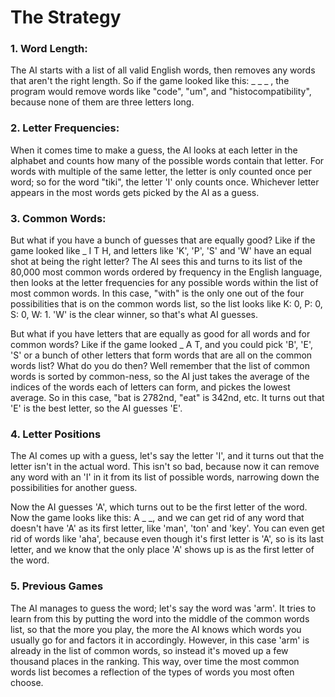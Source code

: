 # The Strategy
### 1. Word Length:
The AI starts with a list of all valid English words, then removes any words that aren't the right length. So if the game looked like this: _ _ _ , the program would remove words like "code", "um", and "histocompatibility", because none of them are three letters long.

### 2. Letter Frequencies:
When it comes time to make a guess, the AI looks at each letter in the alphabet and counts how many of the possible words contain that letter. For words with multiple of the same letter, the letter is only counted once per word; so for the word "tiki", the letter 'I' only counts once. Whichever letter appears in the most words gets picked by the AI as a guess.

### 3. Common Words:
But what if you have a bunch of guesses that are equally good? Like if the game looked like _ I T H, and letters like 'K', 'P', 'S' and 'W' have an equal shot at being the right letter? The AI sees this and turns to its list of the 80,000 most common words ordered by frequency in the English language, then looks at the letter frequencies for any possible words within the list of most common words. In this case, "with" is the only one out of the four possibilities that is on the common words list, so the list looks like K: 0, P: 0, S: 0, W: 1. 'W' is the clear winner, so that's what AI guesses.


But what if you have letters that are equally as good for all words and for common words? Like if the game looked _ A T, and you could pick 'B', 'E', 'S' or a bunch of other letters that form words that are all on the common words list? What do you do then? Well remember that the list of common words is sorted by common-ness, so the AI just takes the average of the indices of the words each of letters can form, and pickes the lowest average. So in this case, "bat is 2782nd, "eat" is 342nd, etc. It turns out that 'E' is the best letter, so the AI guesses 'E'.

### 4. Letter Positions
The AI comes up with a guess, let's say the letter 'I', and it turns out that the letter isn't in the actual word. This isn't so bad, because now it can remove any word with an 'I' in it from its list of possible words, narrowing down the possibilities for another guess.

Now the AI guesses 'A', which turns out to be the first letter of the word. Now the game looks like this: A _ _, and we can get rid of any word that doesn't have 'A' as its first letter, like 'man', 'ton' and 'key'. You can even get rid of words like 'aha', because even though it's first letter is 'A', so is its last letter, and we know that the only place 'A' shows up is as the first letter of the word.

### 5. Previous Games
The AI manages to guess the word; let's say the word was 'arm'. It tries to learn from this by putting the word into the middle of the common words list, so that the more you play, the more the AI knows which words you usually go for and factors it in accordingly. However, in this case 'arm' is already in the list of common words, so instead it's moved up a few thousand places in the ranking. This way, over time the most common words list becomes a reflection of the types of words you most often choose.

